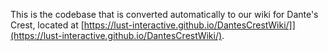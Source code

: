This is the codebase that is converted automatically to our wiki for Dante's Crest, located at [https://lust-interactive.github.io/DantesCrestWiki/]](https://lust-interactive.github.io/DantesCrestWiki/).
